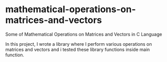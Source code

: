 # mathematical-operations-on-matrices-and-vectors
Some of Mathematical Operations on Matrices and Vectors in C Language

In this project, I wrote a library where I perform various operations on matrices and vectors and i tested these library functions inside main function.
